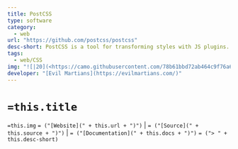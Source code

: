 ```yaml
---
title: PostCSS
type: software
category:
  - web
url: "https://github.com/postcss/postcss"
desc-short: PostCSS is a tool for transforming styles with JS plugins. These plugins can lint your CSS, support variables and mixins, transpile future CSS syntax, inline images, and more.
tags:
  - web/CSS
img: "![|20](<https://camo.githubusercontent.com/78b61bbd72ab464c9f76a6e57cb794782fbd68a19332409f1bd704eb8b0d86f8/68747470733a2f2f706f73746373732e6f72672f6c6f676f2e737667>)"
developer: "[Evil Martians](https://evilmartians.com/)"
---
```

# `=this.title`

`=this.img` `= ("[Website](" + this.url + ")")` |  `= ("[Source](" + this.source + ")")` | `= ("[Documentation](" + this.docs + ")")`
`= ("> " + this.desc-short)`
